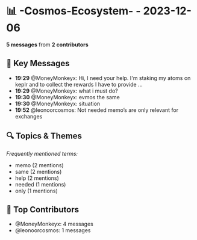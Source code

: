 # 📊 -Cosmos-Ecosystem- - 2023-12-06
**5 messages** from **2 contributors**

## 💬 Key Messages
- **19:29** @MoneyMonkeyx: Hi, I need your help. I'm staking my atoms on keplr and to collect the rewards I have to provide ...
- **19:29** @MoneyMonkeyx: what i must do?
- **19:30** @MoneyMonkeyx: evmos the same
- **19:30** @MoneyMonkeyx: situation
- **19:52** @leonoorcosmos: Not needed memo’s are only relevant for exchanges

## 🔍 Topics & Themes
*Frequently mentioned terms:*
- memo (2 mentions)
- same (2 mentions)
- help (2 mentions)
- needed (1 mentions)
- only (1 mentions)

## 👥 Top Contributors
- @MoneyMonkeyx: 4 messages
- @leonoorcosmos: 1 messages